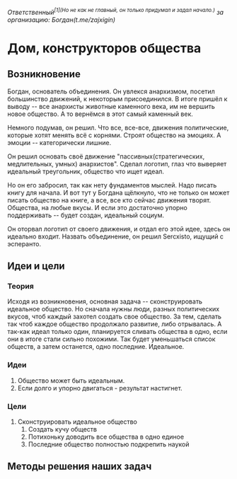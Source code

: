 *Ответственный<sup>[1](Но не как не главный, он только придумал и задал начало.)</sup> за организацию: Богдан(t.me/zajxigin)*

# Дом, конструкторов общества

## Возникновение

Богдан, основатель объединения. Он увлекся анархизмом, посетил большинство движений, к некоторым присоединился. В итоге пришёл к выводу -- все анархисты животные каменного века, им не вершить новое общество. А то вернёмся в этот самый каменный век.

Немного подумав, он решил. Что все, все-все, движения политические, которые хотят менять всё с корнями. Строят общество на эмоциях. А эмоции -- категорически лишние. 

Он решил основать своё движение "пассивных(стратегических, медлительных, умных) анархистов". Сделал логотип, глаз что выверяет идеальный треугольник, общество что ищет идеал.

Но он его забросил, так как нету фундаментов мыслей. Надо писать книгу для начала. И вот тут у Богдана щёлкнуло, что не только он может писать общество на книге, а все, все кто сейчас движения творят. Общества, на любые вкусы. И если это достаточно упорно поддерживать -- будет создан, идеальный социум.

Он оторвал логотип от своего движения, и отдал его этой идее, здесь он идеально входит. Назвать объединение, он решил Sercxisto, ищущий с эсперанто. 

## Идеи и цели

### Теория

Исходя из возникновения, основная задача -- сконструировать идеальное общество. Но сначала нужны люди, разных политических вкусов, чтоб каждый захотел создать свое общество. За тем, сделать так чтоб каждое общество продолжало развитие, либо отрывалась. А так-как идеал только один, планируется сливать общества в одно, если они в итоге стали сильно похожими. Так будет уменьшаться список обществ, а затем останется, одно последние. Идеальное.

### Идеи

1. Общество может быть идеальным.
2. Если долго и упорно двигаться - результат настигнет.

### Цели

1. Сконструировать идеальное общество
   1. Создать кучу обществ
   2. Потихоньку доводить все общества в одно единое
   3. Последние общество полностью подкрепить наукой

## Методы решения наших задач
